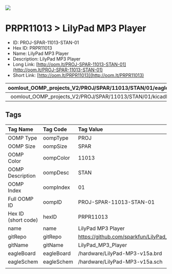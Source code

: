 


  
![][im]
# PRPR11013 > LilyPad MP3 Player

- ID: PROJ-SPAR-11013-STAN-01
- Hex ID: PRPR11013
- Name: LilyPad MP3 Player
- Description: LilyPad MP3 Player
- Long Link: [http://oom.lt/PROJ-SPAR-11013-STAN-01](http://oom.lt/PROJ-SPAR-11013-STAN-01)
- Short Link: [http://oom.lt/PRPR11013](http://oom.lt/PRPR11013)
  

|oomlout_OOMP_projects_V2/PROJ/SPAR/11013/STAN/01/eagleImage.png|oomlout_OOMP_projects_V2/PROJ/SPAR/11013/STAN/01/eagleSchemImage.png|oomlout_OOMP_projects_V2/PROJ/SPAR/11013/STAN/01/kicadPcb3dFront.png|oomlout_OOMP_projects_V2/PROJ/SPAR/11013/STAN/01/kicadPcb3dBack.png|
| :---: | :---: | :---: | :---: |
|oomlout_OOMP_projects_V2/PROJ/SPAR/11013/STAN/01/kicadPcb3d.png|oomlout_OOMP_projects_V2/PROJ/SPAR/11013/STAN/01/bomBack.png|oomlout_OOMP_projects_V2/PROJ/SPAR/11013/STAN/01/bomFront.png||

## Tags
  

|Tag Name|Tag Code|Tag Value|
| :--- | :--- | :--- |
|OOMP Type|oompType|PROJ|
|OOMP Size|oompSize|SPAR|
|OOMP Color|oompColor|11013|
|OOMP Description|oompDesc|STAN|
|OOMP Index|oompIndex|01|
|Full OOMP ID|oompID|PROJ-SPAR-11013-STAN-01|
|Hex ID (short code)|hexID|PRPR11013|
|name|name|LilyPad MP3 Player|
|gitRepo|gitRepo|https://github.com/sparkfun/LilyPad_MP3_Player|
|gitName|gitName|LilyPad_MP3_Player|
|eagleBoard|eagleBoard|/hardware/LilyPad-MP3-v15a.brd|
|eagleSchem|eagleSchem|/hardware/LilyPad-MP3-v15a.sch|
||||



[im]: PROJ/SPAR/11013/STAN/01/kicadPcb3d_450.png
